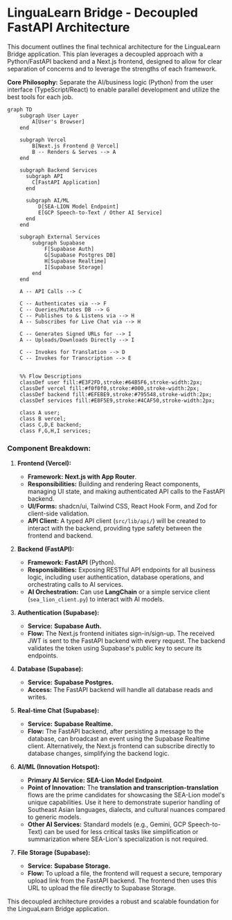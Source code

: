 # LinguaLearn Bridge - Decoupled FastAPI Architecture

This document outlines the final technical architecture for the LinguaLearn Bridge application. This plan leverages a decoupled approach with a Python/FastAPI backend and a Next.js frontend, designed to allow for clear separation of concerns and to leverage the strengths of each framework.

**Core Philosophy:** Separate the AI/business logic (Python) from the user interface (TypeScript/React) to enable parallel development and utilize the best tools for each job.

```mermaid
graph TD
    subgraph User Layer
        A[User's Browser]
    end

    subgraph Vercel
        B[Next.js Frontend @ Vercel]
        B -- Renders & Serves --> A
    end
    
    subgraph Backend Services
      subgraph API
        C[FastAPI Application]
      end

      subgraph AI/ML
          D[SEA-LION Model Endpoint]
          E[GCP Speech-to-Text / Other AI Service]
      end
    end

    subgraph External Services
        subgraph Supabase
            F[Supabase Auth]
            G[Supabase Postgres DB]
            H[Supabase Realtime]
            I[Supabase Storage]
        end
    end

    A -- API Calls --> C
    
    C -- Authenticates via --> F
    C -- Queries/Mutates DB --> G
    C -- Publishes to & Listens via --> H
    A -- Subscribes for Live Chat via --> H
    
    C -- Generates Signed URLs for --> I
    A -- Uploads/Downloads Directly --> I

    C -- Invokes for Translation --> D
    C -- Invokes for Transcription --> E


    %% Flow Descriptions
    classDef user fill:#E3F2FD,stroke:#64B5F6,stroke-width:2px;
    classDef vercel fill:#f0f0f0,stroke:#000,stroke-width:2px;
    classDef backend fill:#EFEBE9,stroke:#795548,stroke-width:2px;
    classDef services fill:#E8F5E9,stroke:#4CAF50,stroke-width:2px;

    class A user;
    class B vercel;
    class C,D,E backend;
    class F,G,H,I services;

```

### Component Breakdown:

1.  **Frontend (Vercel):**
    *   **Framework:** **Next.js with App Router**.
    *   **Responsibilities:** Building and rendering React components, managing UI state, and making authenticated API calls to the FastAPI backend.
    *   **UI/Forms:** shadcn/ui, Tailwind CSS, React Hook Form, and Zod for client-side validation.
    *   **API Client:** A typed API client (`src/lib/api/`) will be created to interact with the backend, providing type safety between the frontend and backend.

2.  **Backend (FastAPI):**
    *   **Framework:** **FastAPI** (Python).
    *   **Responsibilities:** Exposing RESTful API endpoints for all business logic, including user authentication, database operations, and orchestrating calls to AI services.
    *   **AI Orchestration:** Can use **LangChain** or a simple service client (`sea_lion_client.py`) to interact with AI models.

3.  **Authentication (Supabase):**
    *   **Service:** **Supabase Auth.**
    *   **Flow:** The Next.js frontend initiates sign-in/sign-up. The received JWT is sent to the FastAPI backend with every request. The backend validates the token using Supabase's public key to secure its endpoints.

4.  **Database (Supabase):**
    *   **Service:** **Supabase Postgres.**
    *   **Access:** The FastAPI backend will handle all database reads and writes.

5.  **Real-time Chat (Supabase):**
    *   **Service:** **Supabase Realtime.**
    *   **Flow:** The FastAPI backend, after persisting a message to the database, can broadcast an event using the Supabase Realtime client. Alternatively, the Next.js frontend can subscribe directly to database changes, simplifying the backend logic.

6.  **AI/ML (Innovation Hotspot):**
    *   **Primary AI Service:** **SEA-Lion Model Endpoint**.
    *   **Point of Innovation:** The **translation and transcription-translation** flows are the prime candidates for showcasing the SEA-Lion model's unique capabilities. Use it here to demonstrate superior handling of Southeast Asian languages, dialects, and cultural nuances compared to generic models.
    *   **Other AI Services:** Standard models (e.g., Gemini, GCP Speech-to-Text) can be used for less critical tasks like simplification or summarization where SEA-Lion's specialization is not required.

7.  **File Storage (Supabase):**
    *   **Service:** **Supabase Storage.**
    *   **Flow:** To upload a file, the frontend will request a secure, temporary upload link from the FastAPI backend. The frontend then uses this URL to upload the file directly to Supabase Storage.

This decoupled architecture provides a robust and scalable foundation for the LinguaLearn Bridge application.